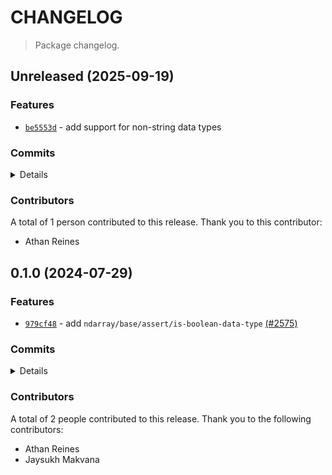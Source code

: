 # CHANGELOG

> Package changelog.

<section class="release" id="unreleased">

## Unreleased (2025-09-19)

<section class="features">

### Features

-   [`be5553d`](https://github.com/stdlib-js/stdlib/commit/be5553d64471b61353e42499666ab50502ab136b) - add support for non-string data types

</section>

<!-- /.features -->

<section class="commits">

### Commits

<details>

-   [`f2d7632`](https://github.com/stdlib-js/stdlib/commit/f2d76323bdd92003f5b1f8457d884f589ef76bd5) - **docs:** update JSDoc _(by Athan Reines)_
-   [`be5553d`](https://github.com/stdlib-js/stdlib/commit/be5553d64471b61353e42499666ab50502ab136b) - **feat:** add support for non-string data types _(by Athan Reines)_
-   [`2632915`](https://github.com/stdlib-js/stdlib/commit/2632915e58a2949e11840ce39161f5056a700afc) - **test:** fix variable name _(by Athan Reines)_

</details>

</section>

<!-- /.commits -->

<section class="contributors">

### Contributors

A total of 1 person contributed to this release. Thank you to this contributor:

-   Athan Reines

</section>

<!-- /.contributors -->

</section>

<!-- /.release -->

<section class="release" id="v0.1.0">

## 0.1.0 (2024-07-29)

<section class="features">

### Features

-   [`979cf48`](https://github.com/stdlib-js/stdlib/commit/979cf4883141c4c5545860ac59ae056b2ecd3e43) - add `ndarray/base/assert/is-boolean-data-type` [(#2575)](https://github.com/stdlib-js/stdlib/pull/2575)

</section>

<!-- /.features -->

<section class="commits">

### Commits

<details>

-   [`979cf48`](https://github.com/stdlib-js/stdlib/commit/979cf4883141c4c5545860ac59ae056b2ecd3e43) - **feat:** add `ndarray/base/assert/is-boolean-data-type` [(#2575)](https://github.com/stdlib-js/stdlib/pull/2575) _(by Jaysukh Makvana, Athan Reines)_

</details>

</section>

<!-- /.commits -->

<section class="contributors">

### Contributors

A total of 2 people contributed to this release. Thank you to the following contributors:

-   Athan Reines
-   Jaysukh Makvana

</section>

<!-- /.contributors -->

</section>

<!-- /.release -->

